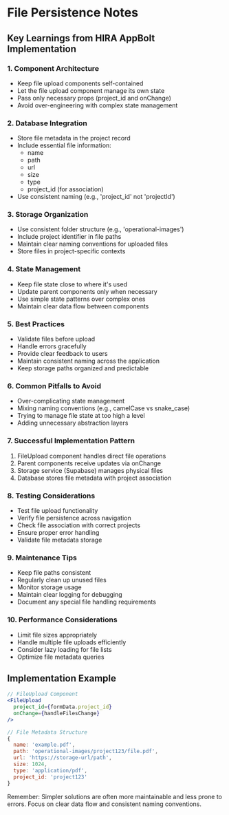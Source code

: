 # File Persistence Notes

## Key Learnings from HIRA AppBolt Implementation

### 1. Component Architecture
- Keep file upload components self-contained
- Let the file upload component manage its own state
- Pass only necessary props (project_id and onChange)
- Avoid over-engineering with complex state management

### 2. Database Integration
- Store file metadata in the project record
- Include essential file information:
  - name
  - path
  - url
  - size
  - type
  - project_id (for association)
- Use consistent naming (e.g., 'project_id' not 'projectId')

### 3. Storage Organization
- Use consistent folder structure (e.g., 'operational-images')
- Include project identifier in file paths
- Maintain clear naming conventions for uploaded files
- Store files in project-specific contexts

### 4. State Management
- Keep file state close to where it's used
- Update parent components only when necessary
- Use simple state patterns over complex ones
- Maintain clear data flow between components

### 5. Best Practices
- Validate files before upload
- Handle errors gracefully
- Provide clear feedback to users
- Maintain consistent naming across the application
- Keep storage paths organized and predictable

### 6. Common Pitfalls to Avoid
- Over-complicating state management
- Mixing naming conventions (e.g., camelCase vs snake_case)
- Trying to manage file state at too high a level
- Adding unnecessary abstraction layers

### 7. Successful Implementation Pattern
1. FileUpload component handles direct file operations
2. Parent components receive updates via onChange
3. Storage service (Supabase) manages physical files
4. Database stores file metadata with project association

### 8. Testing Considerations
- Test file upload functionality
- Verify file persistence across navigation
- Check file association with correct projects
- Ensure proper error handling
- Validate file metadata storage

### 9. Maintenance Tips
- Keep file paths consistent
- Regularly clean up unused files
- Monitor storage usage
- Maintain clear logging for debugging
- Document any special file handling requirements

### 10. Performance Considerations
- Limit file sizes appropriately
- Handle multiple file uploads efficiently
- Consider lazy loading for file lists
- Optimize file metadata queries

## Implementation Example

```jsx
// FileUpload Component
<FileUpload
  project_id={formData.project_id}
  onChange={handleFilesChange}
/>

// File Metadata Structure
{
  name: 'example.pdf',
  path: 'operational-images/project123/file.pdf',
  url: 'https://storage-url/path',
  size: 1024,
  type: 'application/pdf',
  project_id: 'project123'
}
```

Remember: Simpler solutions are often more maintainable and less prone to errors. Focus on clear data flow and consistent naming conventions.
